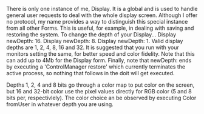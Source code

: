 There is only one instance of me, Display. It is a global and is used to handle general user requests to deal with the whole display screen. 
	Although I offer no protocol, my name provides a way to distinguish this special instance from all other Forms. This is useful, for example, in dealing with saving and restoring the system.
	To change the depth of your Display...
		Display newDepth: 16.
		Display newDepth: 8.
		Display newDepth: 1.
Valid display depths are 1, 2, 4, 8, 16 and 32.  It is suggested that you run with your monitors setting the same, for better speed and color fidelity.  Note that this can add up to 4Mb for the Display form.  Finally, note that newDepth: ends by executing a 'ControlManager restore' which currently terminates the active process, so nothing that follows in the doit will get executed.

Depths 1, 2, 4 and 8 bits go through a color map to put color on the screen, but 16 and 32-bit color use the pixel values directly for RGB color (5 and 8 bits per, respectivlely).  The color choice an be observed by executing Color fromUser in whatever depth you are using.
